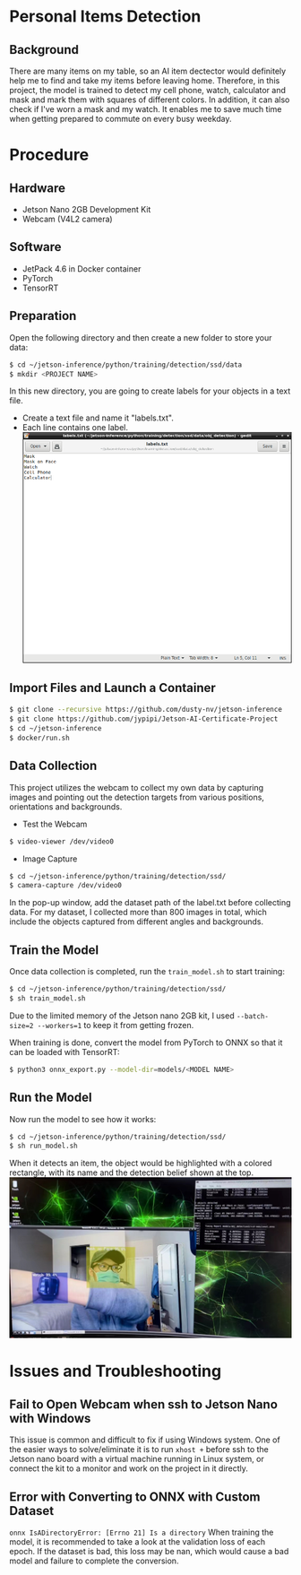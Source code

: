 # Personal Items Detection
## Background
There are many items on my table, so an AI item dectector would definitely help me to find and take my items before leaving home. Therefore, in this project, the model is trained to detect my cell phone, watch, calculator and mask and mark them with squares of different colors. In addition, it can also check if I've worn a mask and my watch. It enables me to save much time when getting prepared to commute on every busy weekday.

# Procedure
## Hardware
* Jetson Nano 2GB Development Kit
* Webcam (V4L2 camera)

## Software
* JetPack 4.6 in Docker container
* PyTorch
* TensorRT

## Preparation
Open the following directory and then create a new folder to store your data:
```bash
$ cd ~/jetson-inference/python/training/detection/ssd/data
$ mkdir <PROJECT NAME>
```
In this new directory, you are going to create labels for your objects in a text file.
* Create a text file and name it "labels.txt".
* Each line contains one label.
![image](https://github.com/jypipi/Jetson-AI-Certificate-Project/blob/main/Images/txt.png)

## Import Files and Launch a Container
```bash
$ git clone --recursive https://github.com/dusty-nv/jetson-inference
$ git clone https://github.com/jypipi/Jetson-AI-Certificate-Project
$ cd ~/jetson-inference
$ docker/run.sh
```

## Data Collection
This project utilizes the webcam to collect my own data by capturing images and pointing out the detection targets from various positions, orientations and backgrounds.

* Test the Webcam
```bash
$ video-viewer /dev/video0
```

* Image Capture
```bash
$ cd ~/jetson-inference/python/training/detection/ssd/
$ camera-capture /dev/video0
```
In the pop-up window, add the dataset path of the label.txt before collecting data.
For my dataset, I collected more than 800 images in total, which include the objects captured from different angles and backgrounds.

## Train the Model
Once data collection is completed, run the `train_model.sh` to start training:
```bash
$ cd ~/jetson-inference/python/training/detection/ssd/
$ sh train_model.sh
```
Due to the limited memory of the Jetson nano 2GB kit, I used `--batch-size=2 --workers=1` to keep it from getting frozen.

When training is done, convert the model from PyTorch to ONNX so that it can be loaded with TensorRT:
```bash
$ python3 onnx_export.py --model-dir=models/<MODEL NAME>
```

## Run the Model
Now run the model to see how it works:
```bash
$ cd ~/jetson-inference/python/training/detection/ssd/
$ sh run_model.sh
```
When it detects an item, the object would be highlighted with a colored rectangle, with its name and the detection belief shown at the top.
![image](https://github.com/jypipi/Jetson-AI-Certificate-Project/blob/main/Images/Result.jpg)

# Issues and Troubleshooting
## Fail to Open Webcam when ssh to Jetson Nano with Windows
This issue is common and difficult to fix if using Windows system. One of the easier ways to solve/eliminate it is to run `xhost +` before ssh to the Jetson nano board with a virtual machine running in Linux system, or connect the kit to a monitor and work on the project in it directly.

## Error with Converting to ONNX with Custom Dataset
`onnx IsADirectoryError: [Errno 21] Is a directory`
When training the model, it is recommended to take a look at the validation loss of each epoch. If the dataset is bad, this loss may be nan, which would cause a bad model and failure to complete the conversion.
